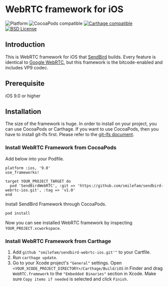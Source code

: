 # WebRTC framework for iOS

![Platform](https://img.shields.io/badge/Platform-iOS-orange.svg)
![CocoaPods compatible](https://img.shields.io/badge/CocoaPods-compatible-green.svg)
[![Carthage compatible](https://img.shields.io/badge/Carthage-compatible-4BC51D.svg?style=flat)](https://github.com/Carthage/Carthage)
[![BSD License](https://img.shields.io/badge/License-BSD-brightgreen.svg)](https://github.com/smilefam/sendbird-webrtc-ios/blob/master/LICENSE)

## Introduction

This is WebRTC framework for iOS that [SendBird](https://sendbird.com/) builds. Every feature is identical to [Google WebRTC](https://webrtc.org/native-code/ios/), but this framework is the bitcode-enabled and includes VP9 codec.

## Prerequisite

iOS 9.0 or higher

## Installation

The size of the framework is huge. In order to install on your project, you can use CocoaPods or Carthage. If you want to use CocoaPods, then you have to install git-lfs first. Please refer to the [git-lfs document](https://git-lfs.github.com/).

### Install WebRTC Framework from CocoaPods

Add below into your Podfile.

```
platform :ios, '9.0'
use_frameworks!

target YOUR_PROJECT_TARGET do
  pod 'SendBirdWebRTC', :git => 'https://github.com/smilefam/sendbird-webrtc-ios.git', :tag => 'v1.0'
end
```

Install SendBird Framework through CocoaPods.

```
pod install
```

Now you can see installed WebRTC framework by inspecting `YOUR_PROJECT.xcworkspace`.

### Install WebRTC Framework from Carthage

1. Add `github "smilefam/sendbird-webrtc-ios.git'"` to your Cartfile.
2. Run `carthage update`.
3. Go to your Xcode project's `"General"` settings. Open `<YOUR_XCODE_PROJECT_DIRECTORY>/Carthage/Build/iOS` in Finder and drag `WebRTC.framework` to the `"Embedded Binaries"` section in Xcode. Make sure `Copy items if needed` is selected and click `Finish`.

